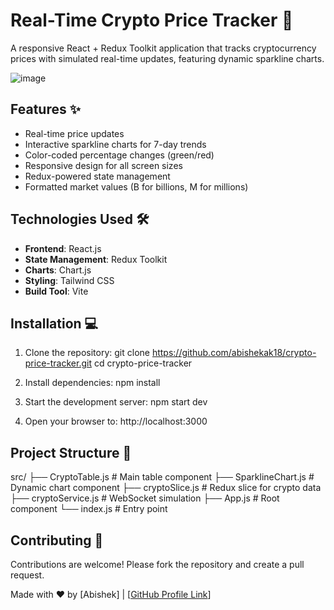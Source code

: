# Real-Time Crypto Price Tracker 🚀

A responsive React + Redux Toolkit application that tracks cryptocurrency prices with simulated real-time updates, featuring dynamic sparkline charts.

![image](https://github.com/user-attachments/assets/06c0fddc-a38a-48c4-a36e-947938f66cdb)


## Features ✨

- Real-time price updates 
- Interactive sparkline charts for 7-day trends
- Color-coded percentage changes (green/red)
- Responsive design for all screen sizes
- Redux-powered state management
- Formatted market values (B for billions, M for millions)

## Technologies Used 🛠️

- **Frontend**: React.js
- **State Management**: Redux Toolkit
- **Charts**: Chart.js
- **Styling**: Tailwind CSS
- **Build Tool**: Vite

## Installation 💻

1. Clone the repository:
   git clone https://github.com/abishekak18/crypto-price-tracker.git
   cd crypto-price-tracker

2. Install dependencies:
   npm install

3. Start the development server:
   npm start dev

4. Open your browser to:
   http://localhost:3000

## Project Structure 📂

src/
├── CryptoTable.js       # Main table component
├── SparklineChart.js    # Dynamic chart component
├── cryptoSlice.js       # Redux slice for crypto data
├── cryptoService.js     # WebSocket simulation
├── App.js                   # Root component
└── index.js                 # Entry point

## Contributing 🤝

Contributions are welcome! Please fork the repository and create a pull request.


Made with ❤️ by [Abishek] | [[GitHub Profile Link](https://github.com/abishekak18)]

